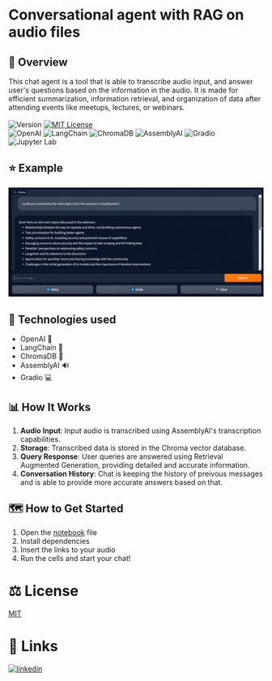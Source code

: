 # Conversational agent with RAG on audio files

## :rocket: Overview
This chat agent is a tool that is able to transcribe audio input, and answer user's questions based on the information in the audio. It is made for efficient summarization, information retrieval, and organization of data after attending events like meetups, lectures, or webinars.\
\
![Version](https://img.shields.io/badge/Version-1.0-blue.svg)
[![MIT License](https://img.shields.io/badge/License-MIT-green.svg)](https://choosealicense.com/licenses/mit/) \
![OpenAI](https://img.shields.io/badge/OpenAI-gpt3.5_turbo-F96854)
![LangChain](https://img.shields.io/badge/LangChain-0.0.316-4BC51D)
![ChromaDB](https://img.shields.io/badge/ChromaDB-0.4.15-7755CC)
![AssemblyAI](https://img.shields.io/badge/AssemblyAI-0.19.0-58A6FF)
![Gradio](https://img.shields.io/badge/Gradio-4.5.0-FF6F61)
![Jupyter Lab](https://img.shields.io/badge/Jupyter%20Lab-IDE-F37626)

## :star: Example
![Demo](https://github.com/Logisx/audio-conversational-agent/blob/main/assets/chat_showcase_cropped.gif?raw=true)

## :toolbox: Technologies used
- OpenAI :robot:
- LangChain :link:
- ChromaDB :floppy_disk:
- AssemblyAI :loud_sound:
- Gradio :computer:
  
## :bar_chart: How It Works
1. **Audio Input**: Input audio is transcribed using AssemblyAI's transcription capabilities.
2. **Storage**: Transcribed data is stored in the Chroma vector database.
3. **Query Response**: User queries are answered using Retrieval Augmented Generation, providing detailed and accurate information.
4. **Conversation History**: Chat is keeping the history of preivous messages and is able to provide more accurate answers based on that.

## :world_map: How to Get Started
1. Open the [notebook](https://github.com/Logisx/audio-conversational-agent/blob/main/audio_conversational_agent.ipynb) file
2. Install dependencies
3. Insert the links to your audio
4. Run the cells and start your chat!

# ⚖️ License

[MIT](https://github.com/Logisx/audio-conversational-agent/blob/main/LICENSE)


# 🔗 Links
[![linkedin](https://img.shields.io/badge/linkedin-0A66C2?style=for-the-badge&logo=linkedin&logoColor=white)](https://www.linkedin.com/in/aleksandrshishkov)